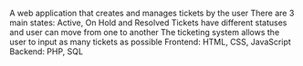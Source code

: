 A web application that creates and manages tickets by the user
There are 3 main states: Active, On Hold and Resolved
Tickets have different statuses and user can move from one to another
The ticketing system allows the user to input as many tickets as possible 
Frontend: HTML, CSS, JavaScript
Backend: PHP, SQL

